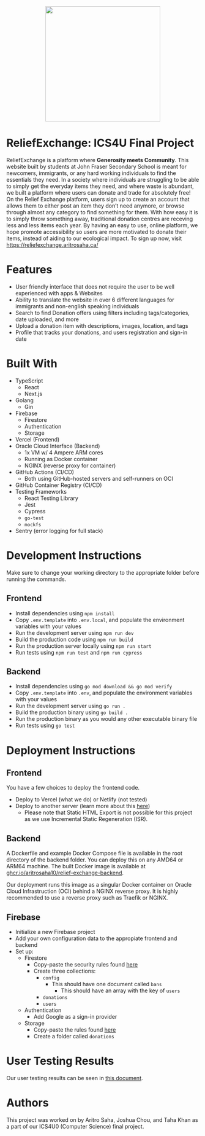 <div align="center">
<img width="300" src="https://github.com/AritroSaha10/ReliefExchange-ICS4U/assets/76495965/ed1cc35c-ec39-4066-b8a9-e0a5d53821d2" />
</div>

# ReliefExchange: ICS4U Final Project
ReliefExchange is a platform where **Generosity meets Community**. This website built by students at John Fraser Secondary School is meant for newcomers, immigrants, or any hard working individuals to find the essentials they need. In a society where individuals are struggling to be able to simply get the everyday items they need, and where waste is abundant, we built a platform where users can donate and trade for absolutely free! On the Relief Exchange platform, users sign up to create an account that allows them to either post an item they don’t need anymore, or browse through almost any category to find something for them. With how easy it is to simply throw something away, traditional donation centres are receving less and less items each year. By having an easy to use, online platform, we hope promote accessibility so users are more motivated to donate their items, instead of aiding to our ecological impact. To sign up now, visit https://reliefexchange.aritrosaha.ca/ 

# Features 
* User friendly interface that does not require the user to be well experienced with apps & Websites
* Ability to translate the website in over 6 different languages for immigrants and non-english speaking individuals
* Search to find Donation offers using filters including tags/categories, date uploaded, and more
* Upload a donation item with descriptions, images, location, and tags 
* Profile that tracks your donations, and users registration and sign-in date 

# Built With 
- TypeScript
    - React
    - Next.js
- Golang
    - Gin
- Firebase
    - Firestore
    - Authentication
    - Storage
- Vercel (Frontend)
- Oracle Cloud Interface (Backend)
    - 1x VM w/ 4 Ampere ARM cores
    - Running as Docker container
    - NGINX (reverse proxy for container)
- GitHub Actions (CI/CD)
    - Both using GitHub-hosted servers and self-runners on OCI
- GitHub Container Registry (CI/CD)
- Testing Frameworks
    - React Testing Library
    - Jest
    - Cypress
    - `go-test`
    - `mockfs`
- Sentry (error logging for full stack)

# Development Instructions
 Make sure to change your working directory to the appropriate folder before running the commands.

 ## Frontend
 - Install dependencies using `npm install`
 - Copy `.env.template` into `.env.local`, and populate the environment variables with your values
 - Run the development server using `npm run dev`
 - Build the production code using `npm run build`
 - Run the production server locally using `npm run start`
 - Run tests using `npm run test` and `npm run cypress`

 ## Backend
 - Install dependencies using `go mod download && go mod verify`
 - Copy `.env.template` into `.env`, and populate the environment variables with your values
 - Run the development server using `go run .`
 - Build the production binary using `go build .`
 - Run the production binary as you would any other executable binary file
 - Run tests using `go test`

 # Deployment Instructions

 ## Frontend
 You have a few choices to deploy the frontend code.
 - Deploy to Vercel (what we do) or Netlify (not tested)
 - Deploy to another server (learn more about this [here](https://nextjs.org/docs/pages/building-your-application/deploying))
     - Please note that Static HTML Export is not possible for this project as we use Incremental Static Regeneration (ISR).

 ## Backend
 A Dockerfile and example Docker Compose file is available in the root directory of the backend folder. You can deploy this on any AMD64 or ARM64 machine. The built Docker image is available at [ghcr.io/aritrosaha10/relief-exchange-backend](https://github.com/aritrosaha10/ReliefExchange-ICS4U/pkgs/container/relief-exchange-backend). 
 
Our deployment runs this image as a singular Docker container on Oracle Cloud Infrastruction (OCI) behind a NGINX reverse proxy. It is highly recommended to use a reverse proxy such as Traefik or NGINX.

 ## Firebase
 - Initialize a new Firebase project
 - Add your own configuration data to the appropiate frontend and backend
 - Set up:
     - Firestore
         - Copy-paste the security rules found [here](firebase/rules/firestore.cel)
         - Create three collections:
             - `config`
                 - This should have one document called `bans`
                     - This should have an array with the key of `users`
             - `donations`
             - `users`
     - Authentication
         - Add Google as a sign-in provider
     - Storage
         - Copy-paste the rules found [here](firebase/rules/storage.cel)
         - Create a folder called `donations`

# User Testing Results
Our user testing results can be seen in [this document](USER_TESTING.md).

# Authors
This project was worked on by Aritro Saha, Joshua Chou, and Taha Khan as a part of our ICS4U0 (Computer Science) final project. 
